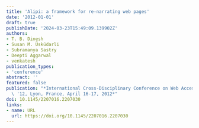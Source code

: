 ```yaml
---
title: 'Alipi: a framework for re-narrating web pages'
date: '2012-01-01'
draft: true
publishDate: '2024-03-23T15:49:09.139902Z'
authors:
- T. B. Dinesh
- Susan M. Üsküdarli
- Subramanya Sastry
- Deepti Aggarwal
- venkatesh
publication_types:
- 'conference'
abstract: ''
featured: false
publication: "*International Cross-Disciplinary Conference on Web Accessibility, W4A\
  \ '12, Lyon, France, April 16-17, 2012*"
doi: 10.1145/2207016.2207030
links:
- name: URL
  url: https://doi.org/10.1145/2207016.2207030
---
```


